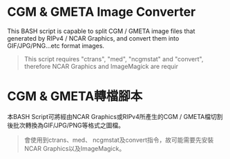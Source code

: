CGM & GMETA Image Converter
===========
This BASH script is capable to split CGM / GMETA image files that generated by RIPv4 / NCAR Graphics, and convert them into GIF/JPG/PNG...etc format images.

> This script requires "ctrans", "med", "ncgmstat" and "convert", therefore NCAR Graphics and ImageMagick are requir

CGM & GMETA轉檔腳本
===========
本BASH Script可將經由NCAR Graphics或RIPv4所產生的CGM / GMETA檔切割後批次轉換為GIF/JPG/PNG等格式之圖檔。

> 會使用到ctrans、med、 ncgmstat及convert指令，故可能需要先安裝NCAR Graphics以及ImageMagick。
